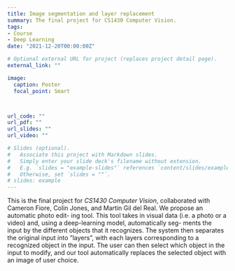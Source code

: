 ```yaml
---
title: Image segmentation and layer replacement
summary: The final project for CS1430 Computer Vision.
tags:
- Course
- Deep Learning
date: "2021-12-20T00:00:00Z"

# Optional external URL for project (replaces project detail page).
external_link: ""

image:
  caption: Poster
  focal_point: Smart



url_code: ""
url_pdf: ""
url_slides: ""
url_video: ""

# Slides (optional).
#   Associate this project with Markdown slides.
#   Simply enter your slide deck's filename without extension.
#   E.g. `slides = "example-slides"` references `content/slides/example-slides.md`.
#   Otherwise, set `slides = ""`.
# slides: example
---
```


This is the final project for *CS1430 Computer Vision*, collaborated with Cameron Fiore, Colin Jones, and Martin Gil del Real. We propose an automatic photo edit-
ing tool. This tool takes in visual data (i.e. a photo or a
video) and, using a deep-learning model, automatically seg-
ments the input by the different objects that it recognizes.
The system then separates the original input into ”layers”,
with each layers corresponding to a recognized object in
the input. The user can then select which object in the input
to modify, and our tool automatically replaces the selected
object with an image of user choice.
